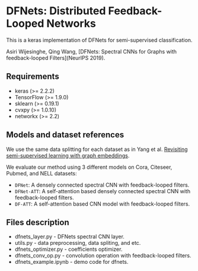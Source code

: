 # DFNets: Distributed Feedback-Looped Networks

This is a keras implementation of DFNets for semi-supervised classification.

Asiri Wijesinghe, Qing Wang, [DFNets: Spectral CNNs for Graphs with feedback-looped Filters](NeurIPS 2019).

## Requirements

* keras (>= 2.2.2)
* TensorFlow (>= 1.9.0)
* sklearn (>= 0.19.1)
* cvxpy (>= 1.0.10)
* networkx (>= 2.2)

## Models and dataset references

We use the same data splitting for each dataset as in Yang et al. [Revisiting semi-supervised learning with graph embeddings](https://arxiv.org/pdf/1603.08861.pdf).

We evaluate our method using 3 different models on Cora, Citeseer, Pubmed, and NELL datasets:

* `DFNet`: A densely connected spectral CNN with feedback-looped filters.
* `DFNet-ATT`:  A self-attention based densely connected spectral CNN with feedback-looped filters.
* `DF-ATT`: A self-attention based CNN model with feedback-looped filters.

## Files description

* dfnets_layer.py - DFNets spectral CNN layer.
* utils.py - data preprocessing, data spliting, and etc.
* dfnets_optimizer.py - coefficients optimizer.
* dfnets_conv_op.py - convolution operation with feedback-looped filters.
* dfnets_example.ipynb - demo code for dfnets.
